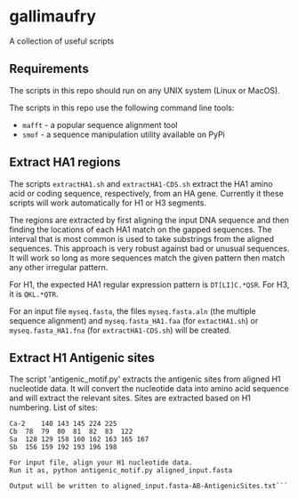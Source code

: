 # gallimaufry
A collection of useful scripts

## Requirements

The scripts in this repo should run on any UNIX system (Linux or MacOS).

The scripts in this repo use the following command line tools:

 * `mafft` - a popular sequence alignment tool
 * `smof` - a sequence manipulation utility available on PyPi


## Extract HA1 regions

The scripts `extractHA1.sh` and `extractHA1-CDS.sh` extract the HA1 amino acid
or coding sequence, respectively, from an HA gene. Currently it these scripts
will work automatically for H1 or H3 segments.

The regions are extracted by first aligning the input DNA sequence and then
finding the locations of each HA1 match on the gapped sequences. The interval
that is most common is used to take substrings from the aligned sequences. This
approach is very robust against bad or unusual sequences. It will work so long
as more sequences match the given pattern then match any other irregular
pattern.

For H1, the expected HA1 regular expression pattern is `DT[LI]C.*QSR`. For H3,
it is `QKL.*QTR`.

For an input file `myseq.fasta`, the files `myseq.fasta.aln` (the multiple
sequence alignment) and `myseq.fasta_HA1.faa` (for `extactHA1.sh`) or
`myseq.fasta_HA1.fna` (for `extractHA1-CDS.sh`) will be created.

## Extract H1 Antigenic sites
The script 'antigenic_motif.py' extracts the antigenic sites from aligned H1 nucleotide data. 
It will convert the nucleotide data into amino acid sequence and will extract the relevant sites.
Sites are extracted based on H1 numbering.
List of sites:
```Ca-1	169	173	207					
Ca-2	140	143	145	224	225			
Cb	78	79	80	81	82	83	122	
Sa	128	129	158	160	162	163	165	167
Sb	156	159	192	193	196	198	

For input file, align your H1 nucleotide data.
Run it as, python antigenic_motif.py aligned_input.fasta

Output will be written to aligned_input.fasta-AB-AntigenicSites.txt```
